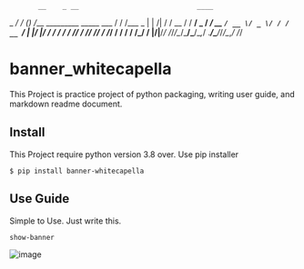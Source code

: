            __    _ __                             ____
 _      __/ /_  (_) /____  _________ _____  ___  / / /___ _
| | /| / / __ \/ / __/ _ \/ ___/ __ `/ __ \/ _ \/ / / __ `/
| |/ |/ / / / / / /_/  __/ /__/ /_/ / /_/ /  __/ / / /_/ /
|__/|__/_/ /_/_/\__/\___/\___/\__,_/ .___/\___/_/_/\__,_/
                                  /_/
# banner_whitecapella

This Project is practice project of python packaging, writing user guide, and markdown readme document.

## Install

This Project require python version 3.8 over.
Use pip installer
```
$ pip install banner-whitecapella
```

## Use Guide
Simple to Use. Just write this.
```
show-banner
```
![image](https://github.com/user-attachments/assets/ed2e57ba-6815-4dcc-9375-a4f8abb20034)


